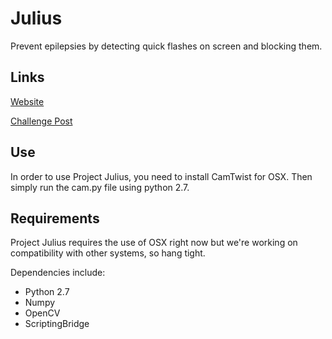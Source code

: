 # Julius
Prevent epilepsies by detecting quick flashes on screen and blocking them.

## Links
[Website](http://projectjuli.us)

[Challenge Post](http://deltahacks.challengepost.com/submissions/33000-project-julius)

## Use
In order to use Project Julius, you need to install CamTwist for OSX. Then simply run the cam.py file using python 2.7.

## Requirements
Project Julius requires the use of OSX right now but we're working on compatibility with other systems, so hang tight.

Dependencies include:
* Python 2.7
* Numpy
* OpenCV
* ScriptingBridge
